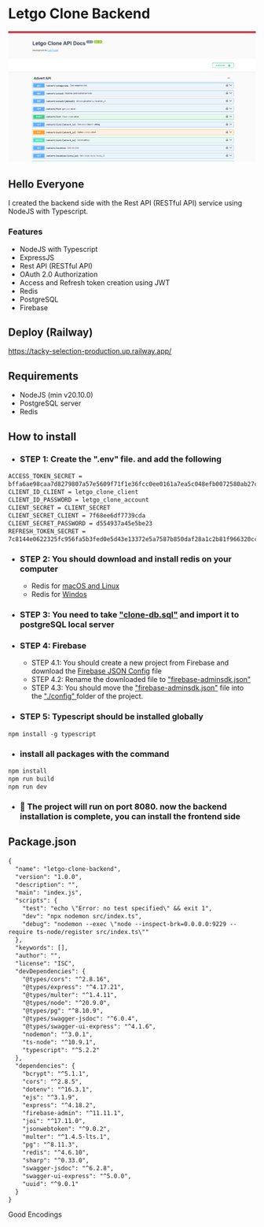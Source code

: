 # Letgo Clone Backend

![screenshot](https://raw.githubusercontent.com/letgo-clone/letgo-clone-backend/main/public/api-docs.png)

## Hello Everyone
I created the backend side with the Rest API (RESTful API) service using NodeJS with Typescript.

### Features
* NodeJS with Typescript 
* ExpressJS
* Rest API (RESTful API)
* OAuth 2.0 Authorization
* Access and Refresh token creation using JWT
* Redis
* PostgreSQL
* Firebase

## Deploy (Railway)
https://tacky-selection-production.up.railway.app/

## Requirements
* NodeJS (min v20.10.0)
* PostgreSQL server
* Redis

## How to install

* ### STEP 1: Create the ".env" file. and add the following
  
```
ACCESS_TOKEN_SECRET = bffa6ae98caa7d8279807a57e5609f71f1e36fcc0ee0161a7ea5c048efb0072580ab27c906da5b645f43f08a017eb3cb8fc9c9539528cfab491251fcc4cb875c
CLIENT_ID_CLIENT = letgo_clone_client
CLIENT_ID_PASSWORD = letgo_clone_account
CLIENT_SECRET = CLIENT_SECRET
CLIENT_SECRET_CLIENT = 7f68ee6df7739cda
CLIENT_SECRET_PASSWORD = d554937a45e5be23
REFRESH_TOKEN_SECRET = 7c8144e0622325fc956fa5b3fed0e5d43e13372e5a7587b850daf28a1c2b81f966320cc19e01931cf16af7f2ea9137c5e444bda21f27af3d7cd60398862580ef
```  

* ### STEP 2: You should download and install redis on your computer

    * Redis for [macOS and Linux](https://redis.io/download/)  
    * Redis for [Windos](https://www.youtube.com/watch?v=4ePdm4AyL0s)  

* ### STEP 3: You need to take  <u>"clone-db.sql"</u> and import it to postgreSQL local server

* ### STEP 4: Firebase
    - STEP 4.1: You should create a new project from Firebase and download the <u>Firebase JSON Config</u> file
    - STEP 4.2: Rename the downloaded file to <u>"firebase-adminsdk.json"</u>
    - STEP 4.3: You should move the <u>"firebase-adminsdk.json"</u> file into the <u> "./config" </u> folder of the project.


* ### STEP 5: Typescript should be installed globally
```
npm install -g typescript
```

* ### install all packages with the command
```
npm install
npm run build
npm run dev
```

* ### 🎉 The project will run on port 8080. now the backend installation is complete, you can install the frontend side

## Package.json

```
{
  "name": "letgo-clone-backend",
  "version": "1.0.0",
  "description": "",
  "main": "index.js",
  "scripts": {
    "test": "echo \"Error: no test specified\" && exit 1",
    "dev": "npx nodemon src/index.ts",
    "debug": "nodemon --exec \"node --inspect-brk=0.0.0.0:9229 --require ts-node/register src/index.ts\""
  },
  "keywords": [],
  "author": "",
  "license": "ISC",
  "devDependencies": {
    "@types/cors": "^2.8.16",
    "@types/express": "^4.17.21",
    "@types/multer": "^1.4.11",
    "@types/node": "^20.9.0",
    "@types/pg": "^8.10.9",
    "@types/swagger-jsdoc": "^6.0.4",
    "@types/swagger-ui-express": "^4.1.6",
    "nodemon": "^3.0.1",
    "ts-node": "^10.9.1",
    "typescript": "^5.2.2"
  },
  "dependencies": {
    "bcrypt": "^5.1.1",
    "cors": "^2.8.5",
    "dotenv": "^16.3.1",
    "ejs": "^3.1.9",
    "express": "^4.18.2",
    "firebase-admin": "^11.11.1",
    "joi": "^17.11.0",
    "jsonwebtoken": "^9.0.2",
    "multer": "^1.4.5-lts.1",
    "pg": "^8.11.3",
    "redis": "^4.6.10",
    "sharp": "^0.33.0",
    "swagger-jsdoc": "^6.2.8",
    "swagger-ui-express": "^5.0.0",
    "uuid": "^9.0.1"
  }
}
```


Good Encodings





